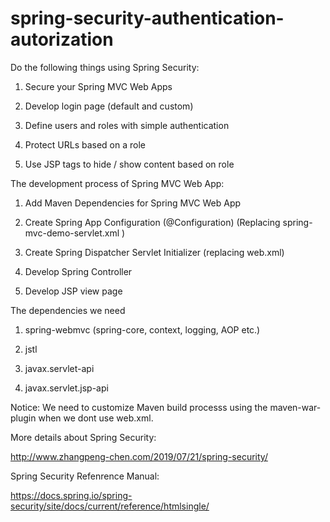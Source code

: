 # spring-security-authentication-autorization

Do the following things using Spring Security:

1. Secure your Spring MVC Web Apps 

2. Develop login page (default and custom) 

3. Define users and roles with simple authentication 

4. Protect URLs based on a role 

5. Use JSP tags to hide / show content based on role


The development process of Spring MVC Web App:

1. Add Maven Dependencies for Spring MVC Web App

2. Create Spring App Configuration (@Configuration) (Replacing spring-mvc-demo-servlet.xml )

3. Create Spring Dispatcher Servlet Initializer (replacing web.xml)

4. Develop Spring Controller

5. Develop JSP view page

The dependencies we need

1. spring-webmvc (spring-core, context, logging, AOP etc.)

2. jstl

3. javax.servlet-api

4. javax.servlet.jsp-api

Notice: We need to customize Maven build processs using the maven-war-plugin when we dont use web.xml.


More details about Spring Security:

http://www.zhangpeng-chen.com/2019/07/21/spring-security/

Spring Security Refenrence Manual:

https://docs.spring.io/spring-security/site/docs/current/reference/htmlsingle/
